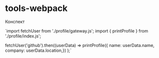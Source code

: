 # tools-webpack

Конспект
 
  `import fetchUser from './profile/gateway.js';
  import { printProfile } from './profile/index.js';

  fetchUser('github').then((userData) =>
  printProfile({
  name: userData.name,
  company: userData.location,})
  );`

